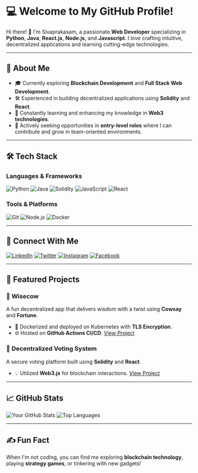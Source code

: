 # 💻 Welcome to My GitHub Profile!

Hi there! 👋 I'm Sivaprakasam, a passionate **Web Developer** specializing in **Python**, **Java**, **React.js**, **Node.js**, and **Javascript**. I love crafting intuitive, decentralized applications and learning cutting-edge technologies.

---

## 🚀 About Me

- 🎓 Currently exploring **Blockchain Development** and **Full Stack Web Development**.
- 🛠️ Experienced in building decentralized applications using **Solidity** and **React**.
- 🌱 Constantly learning and enhancing my knowledge in **Web3 technologies**.
- 🔭 Actively seeking opportunities in **entry-level roles** where I can contribute and grow in team-oriented environments.

---

## 🛠️ Tech Stack

### **Languages & Frameworks**
![Python](https://img.shields.io/badge/-Python-3776AB?logo=python&logoColor=white&style=flat)
![Java](https://img.shields.io/badge/-Java-007396?logo=java&logoColor=white&style=flat)
![Solidity](https://img.shields.io/badge/-Solidity-363636?logo=solidity&logoColor=white&style=flat)
![JavaScript](https://img.shields.io/badge/-JavaScript-F7DF1E?logo=javascript&logoColor=black&style=flat)
![React](https://img.shields.io/badge/-React-61DAFB?logo=react&logoColor=black&style=flat)

### **Tools & Platforms**
![Git](https://img.shields.io/badge/-Git-F05032?logo=git&logoColor=white&style=flat)
![Node.js](https://img.shields.io/badge/-Node.js-339933?logo=node.js&logoColor=white&style=flat)
![Docker](https://img.shields.io/badge/-Docker-2496ED?logo=docker&logoColor=white&style=flat)

---

## 🔗 Connect With Me

[![LinkedIn](https://img.shields.io/badge/LinkedIn-blue?logo=linkedin&logoColor=white)](https://www.linkedin.com/in/sivaprakasam-civashankar/)
[![Twitter](https://img.shields.io/badge/Twitter-1DA1F2?logo=twitter&logoColor=white)](https://twitter.com/sivaprakashTwt)
[![Instagram](https://img.shields.io/badge/Instagram-E4405F?logo=instagram&logoColor=white)](https://www.instagram.com/sivaprakasam_civashankar/)
[![Facebook](https://img.shields.io/badge/Facebook-1877F2?logo=facebook&logoColor=white)](https://www.facebook.com/profile.php?id=100026740003288/)



---

## 🌟 Featured Projects

### 🦄 **Wisecow**
A fun decentralized app that delivers wisdom with a twist using **Cowsay** and **Fortune**.
- 🚀 Dockerized and deployed on Kubernetes with **TLS Encryption**.
- 🌐 Hosted on **GitHub Actions CI/CD**.
[View Project](https://github.com/Sivaprakashjr15/wisecow1)

### 🔗 **Decentralized Voting System**
A secure voting platform built using **Solidity** and **React**.
- 💡 Utilized **Web3.js** for blockchain interactions.
[View Project](https://github.com/Sivaprakashjr15/Easy-Raise.git)

---

## 📈 GitHub Stats

![Your GitHub Stats](https://github-readme-stats.vercel.app/api?username=Sivaprakashjr15&show_icons=true&theme=radical)
![Top Languages](https://github-readme-stats.vercel.app/api/top-langs/?username=Sivaprakashjr15&layout=compact&theme=radical)

---

## ✍️ Fun Fact
When I'm not coding, you can find me exploring **blockchain technology**, playing **strategy games**, or tinkering with new gadgets!
